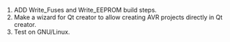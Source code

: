  1. ADD Write_Fuses and Write_EEPROM build steps.
 2. Make a wizard for Qt creator to allow creating AVR projects directly in Qt creator.
 3. Test on GNU/Linux.
